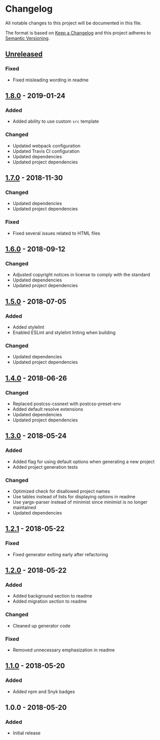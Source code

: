 # Changelog

All notable changes to this project will be documented in this file.

The format is based on [Keep a Changelog](http://keepachangelog.com/en/1.0.0/)
and this project adheres to [Semantic Versioning](http://semver.org/spec/v2.0.0.html).

## [Unreleased]

### Fixed

+ Fixed misleading wording in readme

## [1.8.0] - 2019-01-24

### Added

+ Added ability to use custom `src` template

### Changed

+ Updated webpack configuration
+ Updated Travis CI configuration
+ Updated dependencies
+ Updated project dependencies

## [1.7.0] - 2018-11-30

### Changed

+ Updated dependencies
+ Updated project dependencies

### Fixed

+ Fixed several issues related to HTML files

## [1.6.0] - 2018-09-12

### Changed

+ Adjusted copyright notices in license to comply with the standard
+ Updated dependencies
+ Updated project dependencies

## [1.5.0] - 2018-07-05

### Added

+ Added stylelint
+ Enabled ESLint and stylelint linting when building

### Changed

+ Updated dependencies
+ Updated project dependencies

## [1.4.0] - 2018-06-26

### Changed

+ Replaced postcss-cssnext with postcss-preset-env
+ Added default resolve extensions
+ Updated dependencies
+ Updated project dependencies

## [1.3.0] - 2018-05-24

### Added

+ Added flag for using default options when generating a new project
+ Added project generation tests

### Changed

+ Optimized check for disallowed project names
+ Use tables instead of lists for displaying options in readme
+ Use yargs-parser instead of minimist since minimist is no longer maintained
+ Updated dependencies

## [1.2.1] - 2018-05-22

### Fixed

+ Fixed generator exiting early after refactoring

## [1.2.0] - 2018-05-22

### Added

+ Added background section to readme
+ Added migration section to readme

### Changed

+ Cleaned up generator code

### Fixed

+ Removed unnecessary emphasization in readme

## [1.1.0] - 2018-05-20

### Added

+ Added npm and Snyk badges

## 1.0.0 - 2018-05-20

### Added

+ Initial release

[Unreleased]: https://github.com/mserajnik/websn/compare/1.8.0...develop
[1.8.0]: https://github.com/mserajnik/websn/compare/1.7.0...1.8.0
[1.7.0]: https://github.com/mserajnik/websn/compare/1.6.0...1.7.0
[1.6.0]: https://github.com/mserajnik/websn/compare/1.5.0...1.6.0
[1.5.0]: https://github.com/mserajnik/websn/compare/1.4.0...1.5.0
[1.4.0]: https://github.com/mserajnik/websn/compare/1.3.0...1.4.0
[1.3.0]: https://github.com/mserajnik/websn/compare/1.2.1...1.3.0
[1.2.1]: https://github.com/mserajnik/websn/compare/1.2.0...1.2.1
[1.2.0]: https://github.com/mserajnik/websn/compare/1.1.0...1.2.0
[1.1.0]: https://github.com/mserajnik/websn/compare/1.0.0...1.1.0
